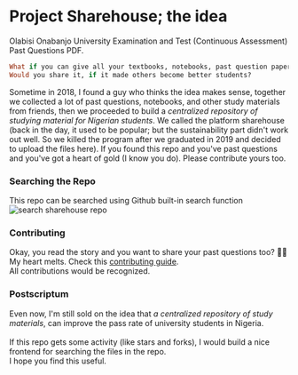 # Project Sharehouse; the idea
Olabisi Onabanjo University Examination and Test (Continuous Assessment) Past Questions PDF.

```ruby
What if you can give all your textbooks, notebooks, past question papers, and other study materials to new students?
Would you share it, if it made others become better students?
```
Sometime in 2018, I found a guy who thinks the idea makes sense, together we collected a lot of past questions, notebooks, and other study materials from friends, then we proceeded to build a _centralized repository of studying material for Nigerian students_. We called the platform sharehouse (back in the day, it used to be popular; but the sustainability part didn't work out well. So we killed the program after we graduated in 2019 and decided to upload the files here). If you found this repo and you've past questions and you've got a heart of gold (I know you do). Please contribute yours too.


### Searching the Repo
This repo can be searched using Github built-in search function
![search sharehouse repo](https://user-images.githubusercontent.com/38544672/110785748-93efa600-826b-11eb-8e0d-50080dd3c4d3.PNG)

### Contributing
Okay, you read the story and you want to share your past questions too? 🙌🙌 My heart melts. Check this [contributing guide](https://github.com/boadley/sharehouse/blob/main/CONTRIBUTING.md).\
All contributions would be recognized. 

### Postscriptum
Even now, I'm still sold on the idea that _a centralized repository of study materials_, can improve the pass rate of university students in Nigeria.\
\
If this repo gets some activity (like stars and forks), I would build a nice frontend for searching the files in the repo.\
I hope you find this useful.
